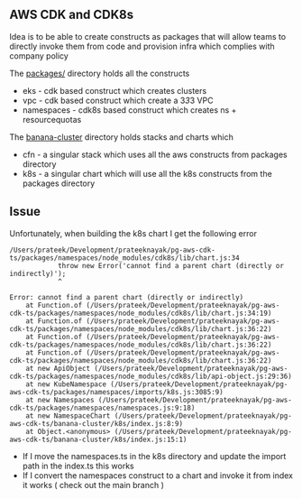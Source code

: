 ## AWS CDK and CDK8s

Idea is to be able to create constructs as packages that will allow teams to directly invoke them from code and provision infra which complies with company policy


The [packages/](packages/) directory holds all the constructs
- eks - cdk based construct which creates clusters
- vpc - cdk based construct which create a 3*3*3 VPC 
- namespaces - cdk8s based construct which creates ns + resourcequotas

The [banana-cluster](banana-cluster/) directory holds stacks and charts which
- cfn - a singular stack which uses all the aws constructs from packages directory
- k8s - a singular chart which will use all the k8s constructs from the packages directory

## Issue

Unfortunately, when building the k8s chart I get the following error

```
/Users/prateek/Development/prateeknayak/pg-aws-cdk-ts/packages/namespaces/node_modules/cdk8s/lib/chart.js:34
            throw new Error('cannot find a parent chart (directly or indirectly)');
            ^

Error: cannot find a parent chart (directly or indirectly)
    at Function.of (/Users/prateek/Development/prateeknayak/pg-aws-cdk-ts/packages/namespaces/node_modules/cdk8s/lib/chart.js:34:19)
    at Function.of (/Users/prateek/Development/prateeknayak/pg-aws-cdk-ts/packages/namespaces/node_modules/cdk8s/lib/chart.js:36:22)
    at Function.of (/Users/prateek/Development/prateeknayak/pg-aws-cdk-ts/packages/namespaces/node_modules/cdk8s/lib/chart.js:36:22)
    at Function.of (/Users/prateek/Development/prateeknayak/pg-aws-cdk-ts/packages/namespaces/node_modules/cdk8s/lib/chart.js:36:22)
    at new ApiObject (/Users/prateek/Development/prateeknayak/pg-aws-cdk-ts/packages/namespaces/node_modules/cdk8s/lib/api-object.js:29:36)
    at new KubeNamespace (/Users/prateek/Development/prateeknayak/pg-aws-cdk-ts/packages/namespaces/imports/k8s.js:3085:9)
    at new Namespaces (/Users/prateek/Development/prateeknayak/pg-aws-cdk-ts/packages/namespaces/namespaces.js:9:18)
    at new NamespaceChart (/Users/prateek/Development/prateeknayak/pg-aws-cdk-ts/banana-cluster/k8s/index.js:8:9)
    at Object.<anonymous> (/Users/prateek/Development/prateeknayak/pg-aws-cdk-ts/banana-cluster/k8s/index.js:15:1)
```

- If I move the namespaces.ts in the k8s directory and update the import path in the index.ts this works
- If I convert the namespaces construct to a chart and invoke it from index it works ( check out the main branch )
